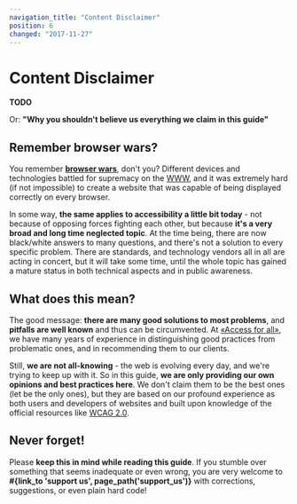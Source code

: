 ```yaml
---
navigation_title: "Content Disclaimer"
position: 6
changed: "2017-11-27"
---
```


# Content Disclaimer

**TODO**

Or: **"Why you shouldn't believe us everything we claim in this guide"**

## Remember browser wars?

  You remember **[browser wars](https://en.wikipedia.org/wiki/Browser_wars)**, don't you? Different devices and technologies battled for supremacy on the [WWW](https://de.wikipedia.org/wiki/World_Wide_Web), and it was extremely hard (if not impossible) to create a website that was capable of being displayed correctly on every browser.

  In some way, **the same applies to accessibility a little bit today** - not because of opposing forces fighting each other, but because **it's a very broad and long time neglected topic**. At the time being, there are now black/white answers to many questions, and there's not a solution to every specific problem. There are standards, and technology vendors all in all are acting in concert, but it will take some time, until the whole topic has gained a mature status in both technical aspects and in public awareness.

## What does this mean?

  The good message: **there are many good solutions to most problems**, and **pitfalls are well known** and thus can be circumvented. At [«Access for all»](http://www.access-for-all.ch), we have many years of experience in distinguishing good practices from problematic ones, and in recommending them to our clients.

  Still, **we are not all-knowing** - the web is evolving every day, and we're trying to keep up with it. So in this guide, **we are only providing our own opinions and best practices here**. We don't claim them to be the best ones (let be the only ones), but they are based on our profound experience as both users and developers of websites and built upon knowledge of the official resources like [WCAG 2.0](https://en.wikipedia.org/wiki/Web_Content_Accessibility_Guidelines).

## Never forget!

  Please **keep this in mind while reading this guide**. If you stumble over something that seems inadequate or even wrong, you are very welcome to **#{link_to 'support us', page_path('support_us')}** with corrections, suggestions, or even plain hard code!